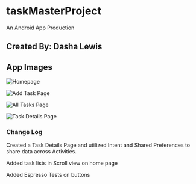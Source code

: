 # taskMasterProject

An Android App Production

## Created By: Dasha Lewis

## App Images

![Homepage](screenshots/homepage31.png)

![Add Task Page](screenshots/addTaskPage.png)

![All Tasks Page](screenshots/allTasksPage.png)

![Task Details Page](screenshots/taskDetailsPage31.png)

### Change Log

Created a Task Details Page and utilized Intent and Shared Preferences to share data across Activities.

Added task lists in Scroll view on home page

Added Espresso Tests on buttons
